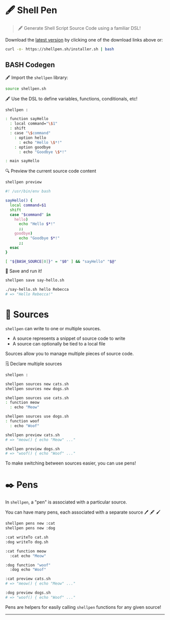 # 🖋️ Shell Pen

> 🖋️ Generate Shell Script Source Code using a familiar DSL!

Download the [latest version](https://github.com/shellbox-sh/shellpen/archive/v0.1.0.tar.gz) by clicking one of the download links above or:

```sh
curl -o- https://shellpen.sh/installer.sh | bash
```

## BASH Codegen

🖋️ Import the `shellpen` library:

```sh
source shellpen.sh
```

🖋️ Use the DSL to define variables, functions, conditionals, etc!

```sh
shellpen :

: function sayHello
  : local command="\$1"
  : shift
  : case "\$command"
    : option hello
      : echo "Hello \$*!"
    : option goodbye
      : echo "Goodbye \$*!"

: main sayHello
```

🔍 Preview the current source code content

```sh
shellpen preview
```

```sh
#! /usr/bin/env bash

sayHello() {
  local command=$1
  shift
  case "$command" in
    hello)
      echo "Hello $*!"
      ;;
    goodbye)
      echo "Goodbye $*!"
      ;;
  esac
}

[ "${BASH_SOURCE[0]}" = "$0" ] && "sayHello" "$@"
```

💾 Save and run it!

```sh
shellpen save say-hello.sh
```

```sh
./say-hello.sh hello Rebecca
# => "Hello Rebecca!"
```

# 📝 Sources

`shellpen` can write to one or multiple sources.

- A source represents a snippet of source code to write
- A source can optionally be tied to a local file

Sources allow you to manage multiple pieces of source code.

🗒️ Declare multiple sources

```sh
shellpen :

shellpen sources new cats.sh
shellpen sources new dogs.sh

shellpen sources use cats.sh
: function meow
  : echo "Meow"

shellpen sources use dogs.sh
: function woof
  : echo "Woof"

shellpen preview cats.sh
# => "meow() { echo "Meow" ..."

shellpen preview dogs.sh
# => "woof() { echo "Woof" ..."
```

To make switching between sources easier, you can use pens!

# ✒️ Pens

In `shellpen`, a "pen" is associated with a particular source.

You can have many pens, each associated with a separate source 🖊️ 🖋️ 🖌️

```sh
shellpen pens new :cat
shellpen pens new :dog

:cat writeTo cat.sh
:dog writeTo dog.sh

:cat function meow
  :cat echo "Meow"

:dog function "woof"
  :dog echo "Woof"

:cat preview cats.sh
# => "meow() { echo "Meow" ..."

:dog preview dogs.sh
# => "woof() { echo "Woof" ..."
```

Pens are helpers for easily calling `shellpen` functions for any given source!

---
